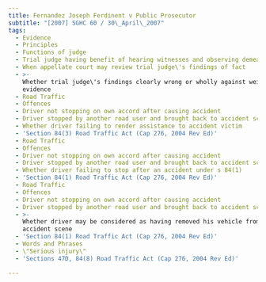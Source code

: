```yaml
---
title: Fernandez Joseph Ferdinent v Public Prosecutor
subtitle: "[2007] SGHC 60 / 30\_April\_2007"
tags:
  - Evidence
  - Principles
  - Functions of judge
  - Trial judge having benefit of hearing witnesses and observing demeanour
  - When appellate court may review trial judge\'s findings of fact
  - >-
    Whether trial judge\'s findings clearly wrong or wholly against weight of
    evidence
  - Road Traffic
  - Offences
  - Driver not stopping on own accord after causing accident
  - Driver stopped by another road user and brought back to accident scene
  - Whether driver failing to render assistance to accident victim
  - 'Section 84(3) Road Traffic Act (Cap 276, 2004 Rev Ed)'
  - Road Traffic
  - Offences
  - Driver not stopping on own accord after causing accident
  - Driver stopped by another road user and brought back to accident scene
  - Whether driver failing to stop after an accident under s 84(1)
  - 'Section 84(1) Road Traffic Act (Cap 276, 2004 Rev Ed)'
  - Road Traffic
  - Offences
  - Driver not stopping on own accord after causing accident
  - Driver stopped by another road user and brought back to accident scene
  - >-
    Whether driver may be considered as having removed his vehicle from the
    accident scene
  - 'Section 84(1) Road Traffic Act (Cap 276, 2004 Rev Ed)'
  - Words and Phrases
  - \"Serious injury\"
  - 'Sections 47D, 84(8) Road Traffic Act (Cap 276, 2004 Rev Ed)'

---
```


